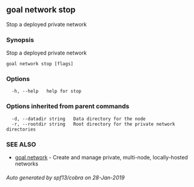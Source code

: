 ## goal network stop

Stop a deployed private network

### Synopsis

Stop a deployed private network

```
goal network stop [flags]
```

### Options

```
  -h, --help   help for stop
```

### Options inherited from parent commands

```
  -d, --datadir string   Data directory for the node
  -r, --rootdir string   Root directory for the private network directories
```

### SEE ALSO

* [goal network](goal_network.md)	 - Create and manage private, multi-node, locally-hosted networks

###### Auto generated by spf13/cobra on 28-Jan-2019
